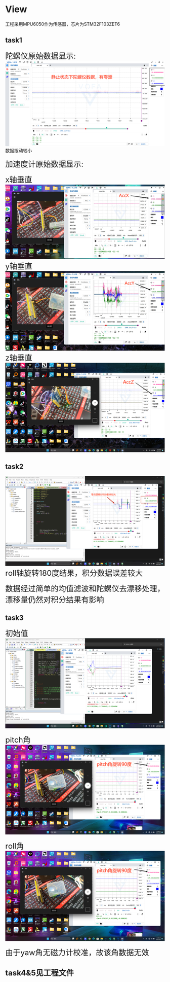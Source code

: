 # View

工程采用MPU6050作为传感器，芯片为STM32F103ZET6

## task1

<font size="5">陀螺仪原始数据显示:</font>
![error](task1/photo/gyro.png)
数据拨动较小

<font size="5">加速度计原始数据显示:</font>

<font size="5">x轴垂直</font>
![error](task1/photo/AX.png)
<font size="5">y轴垂直</font>
![error](task1/photo/AY.png)
<font size="5">z轴垂直</font>
![error](task1/photo/AZ.png)

## task2

![error](task2/task2.png)
<font size="5">roll轴旋转180度结果，积分数据误差较大</font>

<font size="5">数据经过简单的均值滤波和陀螺仪去漂移处理，漂移量仍然对积分结果有影响</font>

## task3

<font size="5">初始值</font>
![error](task3/photo/初始值.png)

<font size="5">pitch角</font>
![error](task3/photo/pitch.png)

<font size="5">roll角</font>
![error](task3/photo/pitch.png)

<font size="5">由于yaw角无磁力计校准，故该角数据无效</font>


## <font size="5">task4&5见工程文件<font>

